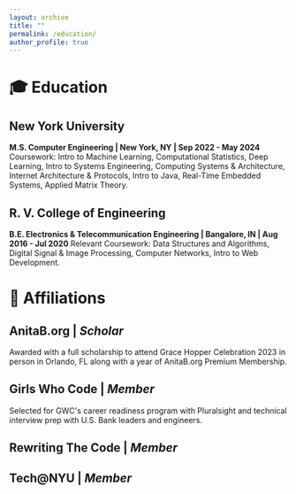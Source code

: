 ```yaml
---
layout: archive
title: ""
permalink: /education/
author_profile: true
---
```

# 🎓 Education
## New York University 
**M.S. Computer Engineering | New York, NY | Sep 2022 - May 2024**
Coursework: Intro to Machine Learning, Computational Statistics, Deep Learning, Intro to Systems Engineering, Computing Systems & Architecture, Internet Architecture & Protocols, Intro to Java, Real-Time Embedded Systems, Applied Matrix Theory.
## R. V. College of Engineering
**B.E. Electronics & Telecommunication Engineering | Bangalore, IN | Aug 2016 - Jul 2020**
Relevant Coursework: Data Structures and Algorithms, Digital Signal & Image Processing, Computer Networks, Intro to Web Development.
# 📃 Affiliations
## AnitaB.org | *Scholar*
Awarded with a full scholarship to attend Grace Hopper Celebration 2023 in person in Orlando, FL along with a year of AnitaB.org Premium Membership.
## Girls Who Code | *Member* 
Selected for GWC's career readiness program with Pluralsight and technical interview prep with U.S. Bank leaders and engineers.
## Rewriting The Code | *Member*
## Tech@NYU | *Member*


